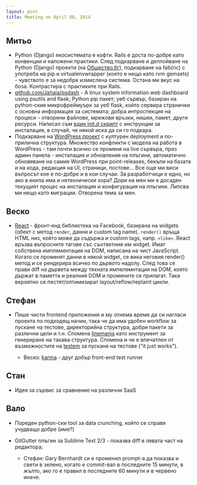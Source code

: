 ```yaml
---
layout: post
title: Meeting on April 08, 2014
---
```


## Митьо

- Python (Django) екосистемата е кофти. Rails е доста по-добре като конвенции и наложени практики. След подкарване и деплойване на Python (Django) проекти (на [Общество.бг](http://www.obshtestvo.bg/)), подкарване на fab(ric) с употреба на pip и virtualenvwrapper (което е нещо като rvm gemsets) - чувството е за недобре измислена система. Остана ми вкус на боза. Контрастира с практиките при Rails.
- [github.com/Jahaja/psdash](https://github.com/Jahaja/psdash) - A linux system information web dashboard using psutils and flask; Python pip пакет; уеб сървър, базиран на python-ския микрофреймуърк за уеб flask, който сервира странички с основна информация за системата; добра интроспекция на процеси - отворени файлове, мрежови връзки, нишки, памет, други ресурси. Написал съм [един init.d скрипт](https://gist.github.com/mitio/10004453) с инструкции за инсталация, в случай, че някой иска да си го подкара.
- Подкарване на [WordPress проект](https://github.com/openmediabg/openmedia.bg) с културен deployment и по-прилична структура. Множество конфликти с модела на работа в WordPress - там почти всичко се променя на live сървъра, през админ панела - инсталация и обновления на плъгини, автоматично обновяване на самия WordPress при point-releases, бекъпи на базата и на кода, редакция на UI, страници, постове... Все още ми виси въпросът кое е по-добре и в кои случаи. За разработчици е едно, но ако в екипа има и нетехнически хора? Дори на мен ми е досаден текущият процес на инсталация и конфигурация на плъгини. Липсва ми нещо като миграции. Отворена тема за мен.

## Веско

- [React](http://facebook.github.io/react/) - фронт-енд библиотека на Facebook, базирана на widgets (обект с метод `render`, данни и custom tag name). `render()` връща HTML низ, който може да съдържа и custom tags, напр. `<like>`. React връзва въпросните тагове със съответния им widget. Имат собствена имплементация на DOM, написана на чист JavaScript. Когато се променят данни в някой widget, се вика неговия render() метод и се рендерира всичко по дървото надолу. След това се прави diff на дървета между тяхната импелемнтация на DOM, която държат в паметта и реалния DOM и промените се прилагат. Така вероятно се пестят/оптимизират layout/reflow/replaint цикли.

## Стефан

- Пише чисти frontend приложения и му отнема време да си нагласи проекта по подходящ начин, така че да има удобен workflow за пускане на тестове, директорийна структура, добри пакети за различни цели и т.н. Спомена [linemanjs](http://linemanjs.com/) като инструмент за генериране на такава структура. Спомена и че е впечатлен от възможностите на [testem](https://github.com/airportyh/testem) за пускане на тестове ("it just works").

    - Веско: [karma](http://karma-runner.github.io/) - друг добър front-end test runner

## Стан

- Идея за сървис за сравнение на различни SaaS

## Вало

- Пореден python-ски tool за data crunching, който се справя учудващо добре (име?)
- GitGutter плъгин за Sublime Text 2/3 - показва diff в лявата част на редактора;

    - Стефан: Gary Bernhardt си е променил prompt-а да показва и свети в зелено, когато е commit-вал в последните 15 минути, в жълто, ако го е правил в последните 60 минути и в червено иначе.
